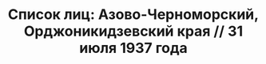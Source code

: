 ---
title: 'Список лиц: Азово-Черноморский, Орджоникидзевский края // 31 июля 1937 года'
description: РГАСПИ, ф.17, т.2, оп.171, дело 410, лист 133
images:
- /disk/pictures/v02/17-171-410-133.jpg
- /disk/pictures/v02/17-171-410-134.jpg
- /disk/pictures/v02/17-171-410-135.jpg
- /disk/pictures/v02/17-171-410-136.jpg
- /disk/pictures/v02/17-171-410-137.jpg
---